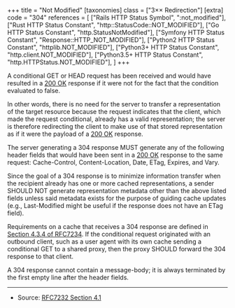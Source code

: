 +++
title = "Not Modified"
[taxonomies]
class = ["3&times;&times; Redirection"]
[extra]
code = "304"
references = [
    ["Rails HTTP Status Symbol", ":not_modified"],
    ["Rust HTTP Status Constant", "http::StatusCode::NOT_MODIFIED"],
    ["Go HTTP Status Constant", "http.StatusNotModified"],
    ["Symfony HTTP Status Constant", "Response::HTTP_NOT_MODIFIED"],
    ["Python2 HTTP Status Constant", "httplib.NOT_MODIFIED"],
    ["Python3+ HTTP Status Constant", "http.client.NOT_MODIFIED"],
    ["Python3.5+ HTTP Status Constant", "http.HTTPStatus.NOT_MODIFIED"],
]
+++

A conditional GET or HEAD request has been received and would have resulted in a [200 OK](/200) response if it were not for the fact that the condition evaluated to false.

In other words, there is no need for the server to transfer a representation of the target resource because the request indicates that the client, which made the request conditional, already has a valid representation; the server is therefore redirecting the client to make use of that stored representation as if it were the payload of a [200 OK](/200) response.

The server generating a 304 response MUST generate any of the following header fields that would have been sent in a [200 OK](/200) response to the same request: Cache-Control, Content-Location, Date, ETag, Expires, and Vary.

Since the goal of a 304 response is to minimize information transfer when the recipient already has one or more cached representations, a sender SHOULD NOT generate representation metadata other than the above listed fields unless said metadata exists for the purpose of guiding cache updates (e.g., Last-Modified might be useful if the response does not have an ETag field).

Requirements on a cache that receives a 304 response are defined in [Section 4.3.4 of RFC7234][2]. If the conditional request originated with an outbound client, such as a user agent with its own cache sending a conditional GET to a shared proxy, then the proxy SHOULD forward the 304 response to that client.

A 304 response cannot contain a message-body; it is always terminated by the first empty line after the header fields.

---

* Source: [RFC7232 Section 4.1][1]

[1]: <http://tools.ietf.org/html/rfc7232#section-4.1>
[2]: <http://tools.ietf.org/html/rfc7234#section-4.3.4>
